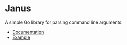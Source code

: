 # Janus

A simple Go library for parsing command line arguments.

* [Documentation](http://www.dmulholl.com/docs/argo/master/)
* [Example](https://github.com/dmulholl/argo/blob/master/example/main.go)
